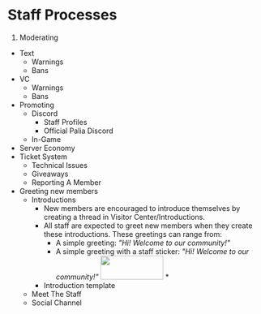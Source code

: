 # __Staff Processes__
1. Moderating
  * Text
    * Warnings
    * Bans
  * VC
    * Warnings
    * Bans
* Promoting
  * Discord
    * Staff Profiles
    * Official Palia Discord
  * In-Game
* Server Economy
* Ticket System
  * Technical Issues
  * Giveaways
  * Reporting A Member
* Greeting new members
  * Introductions
    * New members are encouraged to introduce themselves by creating a thread in Visitor Center/Introductions.
    * All staff are expected to greet new members when they create these introductions.  These greetings can range from:
      * A simple greeting: _"Hi!  Welcome to our community!"_
      * A simple greeting with a staff sticker: _"Hi!  Welcome to our community!"_ <img src="[https://media.giphy.com/media/vFKqnCdLPNOKc/giphy.gif](https://media.tenor.com/N2NrwskmjuIAAAAi/welcome-home.gif)" width="124" height="47" />
        * 
    * Introduction template
  * Meet The Staff
  * Social Channel
